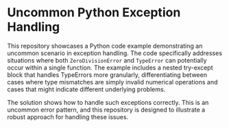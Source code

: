 # Uncommon Python Exception Handling

This repository showcases a Python code example demonstrating an uncommon scenario in exception handling.  The code specifically addresses situations where both `ZeroDivisionError` and `TypeError` can potentially occur within a single function. The example includes a nested try-except block that handles TypeErrors more granularly, differentiating between cases where type mismatches are simply invalid numerical operations and cases that might indicate different underlying problems.

The solution shows how to handle such exceptions correctly. This is an uncommon error pattern, and this repository is designed to illustrate a robust approach for handling these issues. 